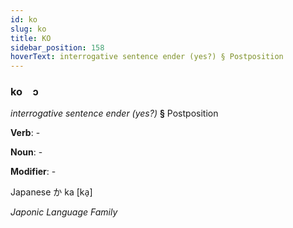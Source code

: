 ```yaml
---
id: ko
slug: ko
title: KO
sidebar_position: 158
hoverText: interrogative sentence ender (yes?) § Postposition
---
```


### ko&emsp;<span kind="abugida">ɔ</span>

*interrogative sentence ender (yes?)* **§** Postposition

**Verb**: -

**Noun**: -

**Modifier**: -

Japanese か ka [ka̠]

*Japonic Language Family*